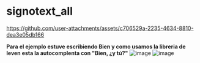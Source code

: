 # signotext_all


https://github.com/user-attachments/assets/c706529a-2235-4634-8810-dea3e05db166

**Para el ejemplo estuve escribiendo Bien y como usamos la libreria de leven esta la autocomplenta con "Bien, ¿y tú?"**
![image](https://github.com/user-attachments/assets/cf5ede26-80d9-45a9-b70e-d23515ff700f)
![image](https://github.com/user-attachments/assets/553316e8-f03d-45d3-ba11-c47a711e89aa)
